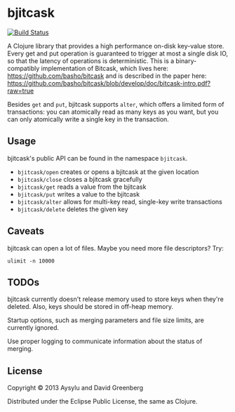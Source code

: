 # bjitcask

[![Build Status](https://travis-ci.org/DnAGreenberg/bjitcask.png?branch=master)](https://travis-ci.org/DnAGreenberg/bjitcask)

A Clojure library that provides a high performance on-disk key-value store. Every get and put operation is guaranteed to trigger at most a single disk IO, so that the latency of operations is deterministic. This is a binary-compatibly implementation of Bitcask, which lives here: https://github.com/basho/bitcask and is described in the paper here: https://github.com/basho/bitcask/blob/develop/doc/bitcask-intro.pdf?raw=true

Besides `get` and `put`, bjitcask supports `alter`, which offers a limited form of transactions: you can atomically read as many keys as you want, but you can only atomically write a single key in the transaction.

## Usage

bjitcask's public API can be found in the namespace `bjitcask`.

- `bjitcask/open` creates or opens a bjitcask at the given location
- `bjitcask/close` closes a bjitcask gracefully
- `bjitcask/get` reads a value from the bjitcask
- `bjitcask/put` writes a value to the bjitcask
- `bjitcask/alter` allows for multi-key read, single-key write transactions
- `bjitcask/delete` deletes the given key

## Caveats

bjitcask can open a lot of files. Maybe you need more file descriptors? Try:

```
ulimit -n 10000
```

## TODOs

bjitcask currently doesn't release memory used to store keys when they're deleted. Also, keys should be stored in off-heap memory.

Startup options, such as merging parameters and file size limits, are currently ignored.

Use proper logging to communicate information about the status of merging.

## License

Copyright © 2013 Aysylu and David Greenberg

Distributed under the Eclipse Public License, the same as Clojure.
